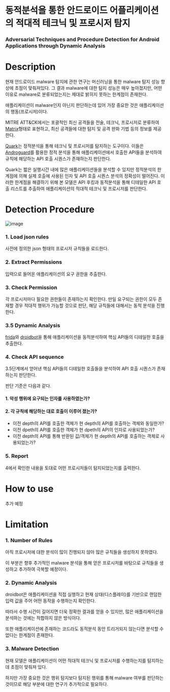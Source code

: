 # 동적분석을 통한 안드로이드 어플리케이션의 적대적 테크닉 및 프로시저 탐지
### Adversarial Techniques and Procedure Detection for Android Applications through Dynamic Analysis


# Description
현재 안드로이드 malware 탐지에 관한 연구는 머신러닝을 통한 malware 탐지 성능 향상에 초점이 맞춰져있다.
그 결과 malware에 대한 탐지 성능은 매우 높아졌지만, 어떤 이유로 malware로 분류되었는지는 제대로 밝히지 못하는 한계점이 존재한다.

애플리케이션이 malware인지 아닌지 판단하는데 있어 가장 중요한 것은 애플리케이션의 행동(프로시저)이다.

MITRE ATT&CK에서는 포괄적인 최신 공격들을 전술, 테크닉, 프로시저로 분류하여 [Matrix](https://attack.mitre.org/versions/v12/matrices/mobile/android/)형태로 표현하고, 최신 공격들에 대한 탐지 및 공격 완화 기법 등의 정보를 제공한다.

[Quark](https://github.com/quark-engine/quark-engine)는 정적분석을 통해 테크닉 및 프로시저를 탐지하는 도구이다.
이들은 [Androguard](https://androguard.readthedocs.io/en/latest/#)를 활용한 정적 분석을 통해 애플리케이션에서 호출한 API들을 분석하여 
규칙에 해당하는 API 호출 시퀀스가 존재하는지 판단한다.

Quark는 짧은 실행시간 내에 많은 애플리케이션들을 분석할 수 있지만 정적분석의 한계점에 의해 실제 호출에 사용된 인자 및 API 호출 시퀀스 분석의 정확성이 떨어진다.
이러한 한계점을 해결하기 위해 본 모델은 API 후킹과 동적분석을 통해 디테일한 API 호출 리스트를 추출하여 애플리케이션의 적대적 테크닉 및 프로시저를 판단한다.

# Detection Procedure
![image](https://user-images.githubusercontent.com/45464572/220097744-84af4bdc-9ab0-43bf-8c05-44c28d3b6784.png)

### 1. Load json rules
사전에 정의한 json 형태의 프로시저 규칙들을 로드한다.

### 2. Extract Permissions
입력으로 들어온 애플리케이션의 요구 권한을 추출한다.

### 3. Check Permission
각 프로시저마다 필요한 권한들이 존재하는지 확인한다. 만일 요구되는 권한이 모두 존재할 경우 적대적 행위가 가능할 것으로 판단, 해당 규칙들에 대해서는 동적 분석을 진행한다.

### 3.5 Dynamic Analysis
[frida](https://frida.re/)와 [droidbot](https://github.com/honeynet/droidbot)을 통해 애플리케이션을 동적분석하여 핵심 API들의 디테일한 호출을 추출한다.

### 4. Check API sequence
3.5단계에서 얻어낸 핵심 API들의 디테일한 호출들을 분석하여 API 호출 시퀀스가 존재하는지 판단한다.

판단 기준은 다음과 같다.
#### 1. 악성 행위에 요구되는 인자를 사용하였는가?
#### 2. 각 규칙에 해당하는 대로 호출이 이루어 졌는가? 

- 이전 depth의 API를 호출한 객체가 현 depth의 API를 호출하는 객체와 동일한가?
- 이전 dpeth의 API를 호출한 객체가 현 dpeth의 API의 인자로 사용되었는가?
- 이전 depth의 API를 통해 반환된 값/객체가 현 depth의 API를 호출하는 객체로 사용되었는가?

### 5. Report
4에서 확인한 내용을 토대로 어떤 프로시저들이 탐지되었는지를 출력한다.

# How to use
추가 예정

# Limitation
### 1. Number of Rules
아직 프로시저에 대한 분석이 많이 진행되지 않아 많은 규칙들을 생성하지 못하였다.

이 부분은 향후 추가적인 malware 분석을 통해 얻은 프로시저를 바탕으로 규칙들을 생성하고 추가하여 극복할 예정이다.

### 2. Dynamic Analysis
droidbot은 애플리케이션을 직접 실행하고 현재 상태(디스플레이)를 기반으로 랜덤한 입력 값을 주어 어떤 동작을 수행하는지 확인한다.

따라서 수행 시간이 길어지면 더욱 정확한 결과를 얻을 수 있지만, 많은 애플리케이션을 분석하는 것에는 적합하지 않은 방식이다.

또한 애플리케이션에 존재하는 코드라도 동적분석 동안 트리거되지 않는다면 분석할 수 없다는 한계점이 존재한다.

### 3. Malware Detection
현재 모델은 애플리케이션이 어떤 적대적 테크닉 및 프로시저를 수행하는지를 탐지하는데 초점이 맞춰져 있다.

하지만 가장 중요한 것은 행위 탐지보다 탐지된 행위를 통해 malware 여부를 판단하는 것이므로 해당 부분에 대한 연구가 추가적으로 필요하다.
  

